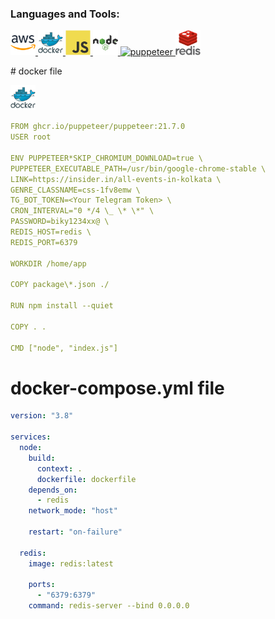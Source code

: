 <h3 align="left">Languages and Tools:</h3>
<p align="left"> <a href="https://aws.amazon.com" target="_blank" rel="noreferrer"> <img src="https://raw.githubusercontent.com/devicons/devicon/master/icons/amazonwebservices/amazonwebservices-original-wordmark.svg" alt="aws" width="40" height="40"/> </a> <a href="https://www.docker.com/" target="_blank" rel="noreferrer"> <img src="https://raw.githubusercontent.com/devicons/devicon/master/icons/docker/docker-original-wordmark.svg" alt="docker" width="40" height="40"/> </a> <a href="https://developer.mozilla.org/en-US/docs/Web/JavaScript" target="_blank" rel="noreferrer"> <img src="https://raw.githubusercontent.com/devicons/devicon/master/icons/javascript/javascript-original.svg" alt="javascript" width="40" height="40"/> </a> <a href="https://nodejs.org" target="_blank" rel="noreferrer"> <img src="https://raw.githubusercontent.com/devicons/devicon/master/icons/nodejs/nodejs-original-wordmark.svg" alt="nodejs" width="40" height="40"/> </a> <a href="https://github.com/puppeteer/puppeteer" target="_blank" rel="noreferrer"> <img src="https://www.vectorlogo.zone/logos/pptrdev/pptrdev-official.svg" alt="puppeteer" width="40" height="40"/> </a> <a href="https://redis.io" target="_blank" rel="noreferrer"> <img src="https://raw.githubusercontent.com/devicons/devicon/master/icons/redis/redis-original-wordmark.svg" alt="redis" width="40" height="40"/> </a> </p>
# docker file <p align="left"> <a href="https://www.docker.com/" target="_blank" rel="noreferrer"> <img src="https://raw.githubusercontent.com/devicons/devicon/master/icons/docker/docker-original-wordmark.svg" alt="docker" width="40" height="40"/> </a> </p>

```yml
FROM ghcr.io/puppeteer/puppeteer:21.7.0
USER root

ENV PUPPETEER*SKIP_CHROMIUM_DOWNLOAD=true \
PUPPETEER_EXECUTABLE_PATH=/usr/bin/google-chrome-stable \
LINK=https://insider.in/all-events-in-kolkata \
GENRE_CLASSNAME=css-1fv8emw \
TG_BOT_TOKEN=<Your Telegram Token> \
CRON_INTERVAL="0 */4 \_ \* \*" \
PASSWORD=biky1234xx@ \
REDIS_HOST=redis \
REDIS_PORT=6379

WORKDIR /home/app

COPY package\*.json ./

RUN npm install --quiet

COPY . .

CMD ["node", "index.js"]
```

# docker-compose.yml file

```yaml
version: "3.8"

services:
  node:
    build:
      context: .
      dockerfile: dockerfile
    depends_on:
      - redis
    network_mode: "host"

    restart: "on-failure"

  redis:
    image: redis:latest

    ports:
      - "6379:6379"
    command: redis-server --bind 0.0.0.0
```
